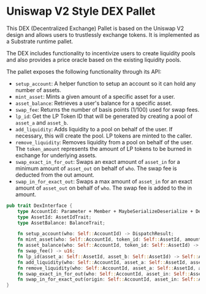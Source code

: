 # Uniswap V2 Style DEX Pallet

This DEX (Decentralized Exchange) Pallet is based on the Uniswap V2 design and allows users to trustlessly exchange tokens. It is implemented as a Substrate runtime pallet.

The DEX includes functionality to incentivize users to create liquidity pools and also provides a price oracle based on the existing liquidity pools.

The pallet exposes the following functionality through its API:

- `setup_account`: A helper function to setup an account so it can hold any number of assets.
- `mint_asset`: Mints a given amount of a specific asset for a user.
- `asset_balance`: Retrieves a user's balance for a specific asset.
- `swap_fee`: Returns the number of basis points (1/100) used for swap fees.
- `lp_id`: Get the LP Token ID that will be generated by creating a pool of `asset_a` and `asset_b`.
- `add_liquidity`: Adds liquidity to a pool on behalf of the user. If necessary, this will create the pool. LP tokens are minted to the caller.
- `remove_liquidity`: Removes liquidity from a pool on behalf of the user. The `token_amount` represents the amount of LP tokens to be burned in exchange for underlying assets.
- `swap_exact_in_for_out`: Swaps an exact amount of `asset_in` for a minimum amount of `asset_out` on behalf of `who`. The swap fee is deducted from the out amount.
- `swap_in_for_exact_out`: Swaps a max amount of `asset_in` for an exact amount of `asset_out` on behalf of `who`. The swap fee is added to the in amount.

```rust
pub trait DexInterface {
    type AccountId: Parameter + Member + MaybeSerializeDeserialize + Debug + Ord + MaxEncodedLen;
    type AssetId: AssetIdTrait;
    type AssetBalance: BalanceTrait;

    fn setup_account(who: Self::AccountId) -> DispatchResult;
    fn mint_asset(who: Self::AccountId, token_id: Self::AssetId, amount: Self::AssetBalance) -> DispatchResult;
    fn asset_balance(who: Self::AccountId, token_id: Self::AssetId) -> Self::AssetBalance;
    fn swap_fee() -> u16;
    fn lp_id(asset_a: Self::AssetId, asset_b: Self::AssetId) -> Self::AssetId;
    fn add_liquidity(who: Self::AccountId, asset_a: Self::AssetId, asset_b: Self::AssetId, amount_a: Self::AssetBalance, amount_b: Self::AssetBalance) -> DispatchResult;
    fn remove_liquidity(who: Self::AccountId, asset_a: Self::AssetId, asset_b: Self::AssetId, token_amount: Self::AssetBalance) -> DispatchResult;
    fn swap_exact_in_for_out(who: Self::AccountId, asset_in: Self::AssetId, asset_out: Self::AssetId, exact_in: Self::AssetBalance, min_out: Self::AssetBalance) -> DispatchResult;
    fn swap_in_for_exact_out(origin: Self::AccountId, asset_in: Self::AssetId, asset_out: Self::AssetId, max_in: Self::AssetBalance, exact_out: Self::AssetBalance) -> DispatchResult;
}
